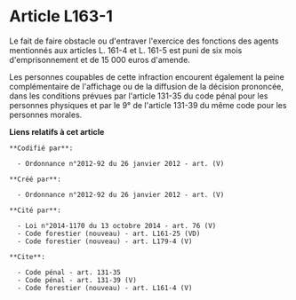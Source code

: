 # Article L163-1

Le fait de faire obstacle ou d'entraver l'exercice des fonctions des agents mentionnés aux articles L. 161-4 et L. 161-5 est
puni de six mois d'emprisonnement et de 15 000 euros d'amende.

Les personnes coupables de cette infraction encourent également la peine complémentaire de l'affichage ou de la diffusion de
la décision prononcée, dans les conditions prévues par l'article 131-35 du code pénal pour les personnes physiques et par le
9° de l'article 131-39 du même code pour les personnes morales.

**Liens relatifs à cet article**

	**Codifié par**:

	  - Ordonnance n°2012-92 du 26 janvier 2012 - art. (V)

	**Créé par**:

	  - Ordonnance n°2012-92 du 26 janvier 2012 - art. (V)

	**Cité par**:

	  - Loi n°2014-1170 du 13 octobre 2014 - art. 76 (V)
	  - Code forestier (nouveau) - art. L161-25 (VD)
	  - Code forestier (nouveau) - art. L179-4 (V)

	**Cite**:

	  - Code pénal - art. 131-35
	  - Code pénal - art. 131-39 (V)
	  - Code forestier (nouveau) - art. L161-4 (V)
